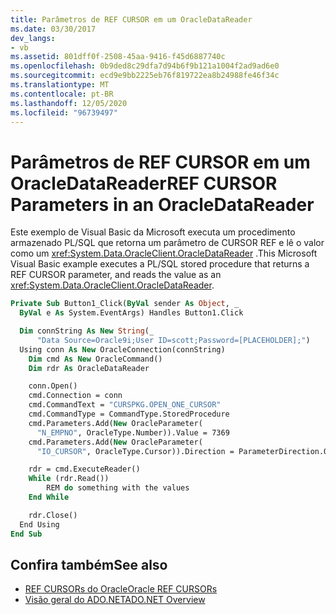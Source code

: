 ```yaml
---
title: Parâmetros de REF CURSOR em um OracleDataReader
ms.date: 03/30/2017
dev_langs:
- vb
ms.assetid: 801dff0f-2508-45aa-9416-f45d6887740c
ms.openlocfilehash: 0b9ded8c29dfa7d94b6f9b121a1004f2ad9ad6e0
ms.sourcegitcommit: ecd9e9bb2225eb76f819722ea8b24988fe46f34c
ms.translationtype: MT
ms.contentlocale: pt-BR
ms.lasthandoff: 12/05/2020
ms.locfileid: "96739497"
---
```

# <a name="ref-cursor-parameters-in-an-oracledatareader"></a><span data-ttu-id="50051-102">Parâmetros de REF CURSOR em um OracleDataReader</span><span class="sxs-lookup"><span data-stu-id="50051-102">REF CURSOR Parameters in an OracleDataReader</span></span>

<span data-ttu-id="50051-103">Este exemplo de Visual Basic da Microsoft executa um procedimento armazenado PL/SQL que retorna um parâmetro de CURSOR REF e lê o valor como um <xref:System.Data.OracleClient.OracleDataReader> .</span><span class="sxs-lookup"><span data-stu-id="50051-103">This Microsoft Visual Basic example executes a PL/SQL stored procedure that returns a REF CURSOR parameter, and reads the value as an <xref:System.Data.OracleClient.OracleDataReader>.</span></span>

```vb
Private Sub Button1_Click(ByVal sender As Object, _
  ByVal e As System.EventArgs) Handles Button1.Click

  Dim connString As New String(_
      "Data Source=Oracle9i;User ID=scott;Password=[PLACEHOLDER];")
  Using conn As New OracleConnection(connString)
    Dim cmd As New OracleCommand()
    Dim rdr As OracleDataReader

    conn.Open()
    cmd.Connection = conn
    cmd.CommandText = "CURSPKG.OPEN_ONE_CURSOR"
    cmd.CommandType = CommandType.StoredProcedure
    cmd.Parameters.Add(New OracleParameter(
      "N_EMPNO", OracleType.Number)).Value = 7369
    cmd.Parameters.Add(New OracleParameter(
      "IO_CURSOR", OracleType.Cursor)).Direction = ParameterDirection.Output

    rdr = cmd.ExecuteReader()
    While (rdr.Read())
        REM do something with the values
    End While

    rdr.Close()
  End Using
End Sub
```

## <a name="see-also"></a><span data-ttu-id="50051-104">Confira também</span><span class="sxs-lookup"><span data-stu-id="50051-104">See also</span></span>

- [<span data-ttu-id="50051-105">REF CURSORs do Oracle</span><span class="sxs-lookup"><span data-stu-id="50051-105">Oracle REF CURSORs</span></span>](oracle-ref-cursors.md)
- [<span data-ttu-id="50051-106">Visão geral do ADO.NET</span><span class="sxs-lookup"><span data-stu-id="50051-106">ADO.NET Overview</span></span>](ado-net-overview.md)
